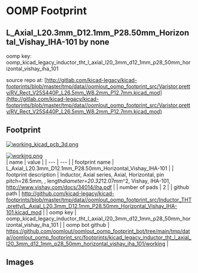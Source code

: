 # OOMP Footprint  
## L_Axial_L20.3mm_D12.1mm_P28.50mm_Horizontal_Vishay_IHA-101  by none  
  
oomp key: oomp_kicad_legacy_inductor_tht_l_axial_l20_3mm_d12_1mm_p28_50mm_horizontal_vishay_iha_101  
  
source repo at: [http://gitlab.com/kicad-legacy/kicad-footprints/blob/master/tmp/data//oomlout_oomp_footprint_src/Varistor.pretty/RV_Rect_V25S440P_L26.5mm_W8.2mm_P12.7mm.kicad_mod](http://gitlab.com/kicad-legacy/kicad-footprints/blob/master/tmp/data//oomlout_oomp_footprint_src/Varistor.pretty/RV_Rect_V25S440P_L26.5mm_W8.2mm_P12.7mm.kicad_mod)  
## Footprint  
  
[![working_kicad_pcb_3d.png](working_kicad_pcb_3d_600.png)](working_kicad_pcb_3d.png)  
  
[![working.png](working_600.png)](working.png)  
| name | value | 
| --- | --- | 
| footprint name | L_Axial_L20.3mm_D12.1mm_P28.50mm_Horizontal_Vishay_IHA-101 | 
| footprint description | Inductor, Axial series, Axial, Horizontal, pin pitch=28.5mm, , length*diameter=20.32*12.07mm^2, Vishay, IHA-101, http://www.vishay.com/docs/34014/iha.pdf | 
| number of pads | 2 | 
| github path | http://github.com/kicad-legacy/kicad-footprints/blob/master/tmp/data//oomlout_oomp_footprint_src/Inductor_THT.pretty/L_Axial_L20.3mm_D12.1mm_P28.50mm_Horizontal_Vishay_IHA-101.kicad_mod | 
| oomp key | oomp_kicad_legacy_inductor_tht_l_axial_l20_3mm_d12_1mm_p28_50mm_horizontal_vishay_iha_101 | 
| oomp bot github | https://github.com/oomlout/oomlout_oomp_footprint_bot/tree/main/tmp/data//oomlout_oomp_footprint_src/footprints/kicad_legacy_inductor_tht_l_axial_l20_3mm_d12_1mm_p28_50mm_horizontal_vishay_iha_101/working | 
## Images  
